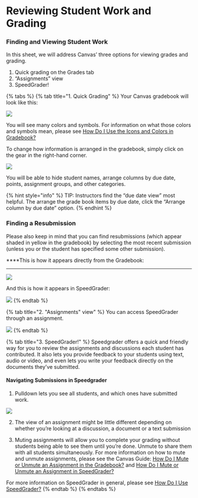 # Reviewing Student Work and Grading

### Finding and Viewing Student Work 

In this sheet, we will address Canvas’ three options for viewing grades and grading.

1. Quick grading on the Grades tab
2. “Assignments” view
3. SpeedGrader!

{% tabs %}
{% tab title="1. Quick Grading" %}
Your Canvas gradebook will look like this:

![](https://lh3.googleusercontent.com/DiwPz5h3f6dEumZwuf5x10XTV4LsEmHSuxbscXBrz6z7LD2MVoA0p4qFayAlzcDx6FTkyMXyClaKAv8Qk77NEdp-Wiz7PvmIVjD8IdCIOD7pROG2xLCoXE8PDcTPFpDKamC-jq-m)

You will see many colors and symbols. For information on what those colors and symbols mean, please see [How Do I Use the Icons and Colors in Gradebook?](https://community.canvaslms.com/docs/DOC-13020-415295583)

To change how information is arranged in the gradebook, simply click on the gear in the right-hand corner.

![](https://lh3.googleusercontent.com/P5matLGe-veFOThD8ZRlmULTx5Zn4NNQyTz_3MtAZbM75_CTd9UiaOuz0z9e61TpP6mVCULaMVN0qa_WTaa1RhQOMkIQFb0S856zCZ0zCBopSUn6Cb7LJBfWY6VtNzBbSjLdG7og)

  
You will be able to hide student names, arrange columns by due date, points, assignment groups, and other categories.

{% hint style="info" %}
TIP: Instructors find the “due date view” most helpful. The arrange the grade book items by due date, click the “Arrange column by due date” option.
{% endhint %}

### Finding a Resubmission 

Please also keep in mind that you can find resubmissions \(which appear shaded in yellow in the gradebook\) by selecting the most recent submission \(unless you or the student has specified some other submission\).  
  
****This is how it appears directly from the Gradebook:  
  
****

![](https://lh4.googleusercontent.com/nqfU7LZ7zGSgo0KIminozfaD3MyS4SYmRJqn-x4WQ6MBWwI4qWE10ZsajHWzhi2kAQW2D7qWrXGcOBU0vrlmBFZ19XsDwxza_u-kV0llj7mxq1c5CWTno8x27EQW4XiHGvYnsUBB)

And this is how it appears in SpeedGrader:  


![](https://lh3.googleusercontent.com/ASFHF-OG2YYHN8N7xdYHRkcPk2mISy7M3R8V9q1csdHN3vlPUpykxewK8Nr6gXQkVVkqBdNpApzQZHog8i9GKPbs1GIQpLACETiTFflC2CI0_DX7Z0we8FDCWn5N-StxX7sZz1MS)
{% endtab %}

{% tab title="2. \"Assignments\" view" %}
You can access SpeedGrader through an assignment.

![](https://lh6.googleusercontent.com/ILaXfx0rm4SuDBEGvv9KZuB_SPsC9rZgqL08soLAay44OrUCHl7a4jP09WUzbvZ5KTsOGN-3HXqSrnTLY0xqa1XiPa6A3uxelxoFT-crRf7Qsf--cJBBcKnTdt-pOBaF8O4bZRSZ)
{% endtab %}

{% tab title="3. SpeedGrader!" %}
Speedgrader offers a quick and friendly way for you to review the assignments and discussions each student has contributed.  It also lets you provide feedback to your students using text, audio or video, and even lets you write your feedback directly on the documents they’ve submitted.

#### Navigating Submissions in Speedgrader

1. Pulldown lets you see all students, and which ones have submitted work.

![](https://lh5.googleusercontent.com/YSxee3x4V1V_bSQ5hp-aJAdW24k_fH39NUAwZ6LrWcsmAqrFhZSbAKNaBdx21ZIhm1FK-j1SA4xRP1yemCbK2ofg7h43wbeb9Yh3ZOsye3c1WYZTmrHnV_binAWG7QnC8zFNWcd6)



2. The view of an assignment might be little different depending on whether you’re looking at a discussion, a document or a text submission  

3. Muting assignments will allow you to complete your grading without students being able to see them until you’re done.  Unmute to share them with all students simultaneously. For more information on how to mute and unmute assignments, please see the Canvas Guide: [How Do I Mute or Unmute an Assignment in the Gradebook?](https://community.canvaslms.com/docs/DOC-12961-4152724339)  and [How Do I Mute or Unmute an Assignment in SpeedGrader?](https://community.canvaslms.com/docs/DOC-12965-4152724338)

For more information on SpeedGrader in general, please see [How Do I Use SpeedGrader?](https://community.canvaslms.com/docs/DOC-12774-415255021)
{% endtab %}
{% endtabs %}

